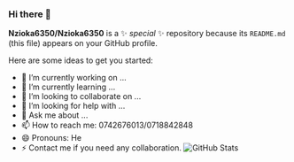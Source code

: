 ### Hi there 👋


**Nzioka6350/Nzioka6350** is a ✨ _special_ ✨ repository because its `README.md` (this file) appears on your GitHub profile.

Here are some ideas to get you started:

- 🔭 I’m currently working on ...
- 🌱 I’m currently learning ...
- 👯 I’m looking to collaborate on ...
- 🤔 I’m looking for help with ...
- 💬 Ask me about ...
- 📫 How to reach me: 0742676013/0718842848
- 😄 Pronouns: He
- ⚡ Contact me if you need any collaboration.
![GitHub Stats](https://github-readme-stats.vercel.app/api?username=Nzioka6350&show_icons=true&theme=theme_name)


